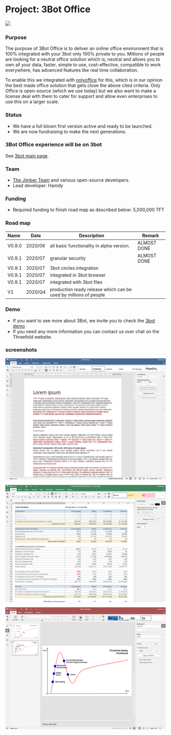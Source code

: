 # Project: 3Bot Office

![](3botdemo_slides.png)

### Purpose

The purpose of 3Bot Office is to deliver an online office environment that is 100% integrated with your 3bot only 100% private to you. Millions of people are looking for a neutral office solution which is; neutral and allows you to own all your data, faster, simple to use, cost-effective, compatible to work everywhere, has advanced features like real time collaboration.

To enable this we integrated with [onlyoffice](https://www.onlyoffice.com/) for this, which is in our opinion the best made office solution that gets close the above cited criteria. Only Office is open-source (which we use today) but we also want to make a license deal with them to cater for support and allow even enterprises to use this on a larger scale. 

### Status

- We have a full blown first version active and ready to be launched.
- We are now fundraising to make the next generations.

### 3Bot Office experience will be on 3bot

See [3bot main page](3botproj).

### Team

- [The Jimber Team](https://www.jimber.org/securityBroker.html) and various open-source developers.
- Lead developer: Hamdy

### Funding

- Required funding to finish road map as described below: 5,000,000 TFT

### Road map

| Name         | Date   | Description | Remark |
|:-------------|--------|-------------|-----------------|
| V0.9.0 |  2020/06 | all basic functionality in alpha version. | ALMOST DONE |
| V0.9.1 |  2020/07 | granular security | ALMOST DONE |
| V0.9.1 |  2020/07 | 3bot circles integration  | | 
| V0.9.1 |  2020/07 | integrated in 3bot browser | |
| V0.9.1 |  2020/07 | integrated with 3bot files | |
| V1 |  2020/Q4 | production ready release which can be used by millions of people| |

### Demo

- If you want to see more about 3Bot, we invite you to check the [3bot demo](3botdemo.md)
- If you need any more information you can contact us over chat on the Threefold website.

### screenshots

![](./img/docs.png)

![](./img/spreadsheet.png)

![](./img/slides.png)